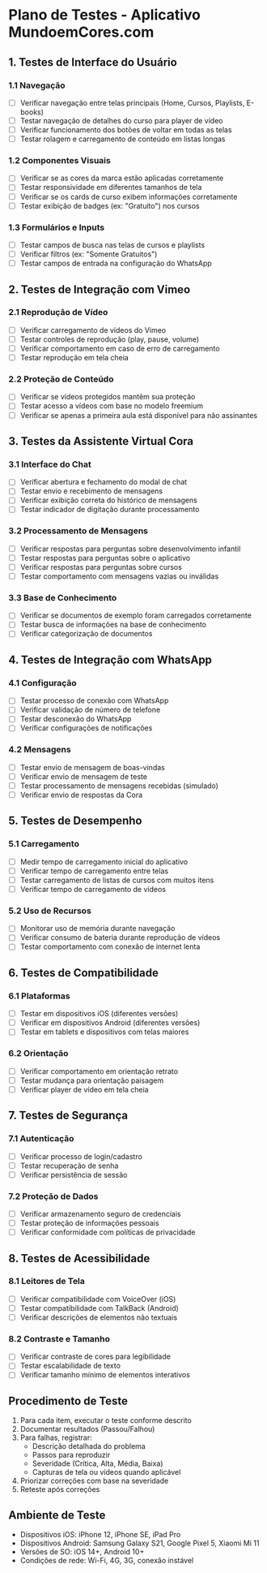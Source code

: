 # Plano de Testes - Aplicativo MundoemCores.com

## 1. Testes de Interface do Usuário

### 1.1 Navegação
- [ ] Verificar navegação entre telas principais (Home, Cursos, Playlists, E-books)
- [ ] Testar navegação de detalhes do curso para player de vídeo
- [ ] Verificar funcionamento dos botões de voltar em todas as telas
- [ ] Testar rolagem e carregamento de conteúdo em listas longas

### 1.2 Componentes Visuais
- [ ] Verificar se as cores da marca estão aplicadas corretamente
- [ ] Testar responsividade em diferentes tamanhos de tela
- [ ] Verificar se os cards de curso exibem informações corretamente
- [ ] Testar exibição de badges (ex: "Gratuito") nos cursos

### 1.3 Formulários e Inputs
- [ ] Testar campos de busca nas telas de cursos e playlists
- [ ] Verificar filtros (ex: "Somente Gratuitos")
- [ ] Testar campos de entrada na configuração do WhatsApp

## 2. Testes de Integração com Vimeo

### 2.1 Reprodução de Vídeo
- [ ] Verificar carregamento de vídeos do Vimeo
- [ ] Testar controles de reprodução (play, pause, volume)
- [ ] Verificar comportamento em caso de erro de carregamento
- [ ] Testar reprodução em tela cheia

### 2.2 Proteção de Conteúdo
- [ ] Verificar se vídeos protegidos mantêm sua proteção
- [ ] Testar acesso a vídeos com base no modelo freemium
- [ ] Verificar se apenas a primeira aula está disponível para não assinantes

## 3. Testes da Assistente Virtual Cora

### 3.1 Interface do Chat
- [ ] Verificar abertura e fechamento do modal de chat
- [ ] Testar envio e recebimento de mensagens
- [ ] Verificar exibição correta do histórico de mensagens
- [ ] Testar indicador de digitação durante processamento

### 3.2 Processamento de Mensagens
- [ ] Verificar respostas para perguntas sobre desenvolvimento infantil
- [ ] Testar respostas para perguntas sobre o aplicativo
- [ ] Verificar respostas para perguntas sobre cursos
- [ ] Testar comportamento com mensagens vazias ou inválidas

### 3.3 Base de Conhecimento
- [ ] Verificar se documentos de exemplo foram carregados corretamente
- [ ] Testar busca de informações na base de conhecimento
- [ ] Verificar categorização de documentos

## 4. Testes de Integração com WhatsApp

### 4.1 Configuração
- [ ] Testar processo de conexão com WhatsApp
- [ ] Verificar validação de número de telefone
- [ ] Testar desconexão do WhatsApp
- [ ] Verificar configurações de notificações

### 4.2 Mensagens
- [ ] Testar envio de mensagem de boas-vindas
- [ ] Verificar envio de mensagem de teste
- [ ] Testar processamento de mensagens recebidas (simulado)
- [ ] Verificar envio de respostas da Cora

## 5. Testes de Desempenho

### 5.1 Carregamento
- [ ] Medir tempo de carregamento inicial do aplicativo
- [ ] Verificar tempo de carregamento entre telas
- [ ] Testar carregamento de listas de cursos com muitos itens
- [ ] Verificar tempo de carregamento de vídeos

### 5.2 Uso de Recursos
- [ ] Monitorar uso de memória durante navegação
- [ ] Verificar consumo de bateria durante reprodução de vídeos
- [ ] Testar comportamento com conexão de internet lenta

## 6. Testes de Compatibilidade

### 6.1 Plataformas
- [ ] Testar em dispositivos iOS (diferentes versões)
- [ ] Verificar em dispositivos Android (diferentes versões)
- [ ] Testar em tablets e dispositivos com telas maiores

### 6.2 Orientação
- [ ] Verificar comportamento em orientação retrato
- [ ] Testar mudança para orientação paisagem
- [ ] Verificar player de vídeo em tela cheia

## 7. Testes de Segurança

### 7.1 Autenticação
- [ ] Verificar processo de login/cadastro
- [ ] Testar recuperação de senha
- [ ] Verificar persistência de sessão

### 7.2 Proteção de Dados
- [ ] Verificar armazenamento seguro de credenciais
- [ ] Testar proteção de informações pessoais
- [ ] Verificar conformidade com políticas de privacidade

## 8. Testes de Acessibilidade

### 8.1 Leitores de Tela
- [ ] Verificar compatibilidade com VoiceOver (iOS)
- [ ] Testar compatibilidade com TalkBack (Android)
- [ ] Verificar descrições de elementos não textuais

### 8.2 Contraste e Tamanho
- [ ] Verificar contraste de cores para legibilidade
- [ ] Testar escalabilidade de texto
- [ ] Verificar tamanho mínimo de elementos interativos

## Procedimento de Teste

1. Para cada item, executar o teste conforme descrito
2. Documentar resultados (Passou/Falhou)
3. Para falhas, registrar:
   - Descrição detalhada do problema
   - Passos para reproduzir
   - Severidade (Crítica, Alta, Média, Baixa)
   - Capturas de tela ou vídeos quando aplicável
4. Priorizar correções com base na severidade
5. Reteste após correções

## Ambiente de Teste

- Dispositivos iOS: iPhone 12, iPhone SE, iPad Pro
- Dispositivos Android: Samsung Galaxy S21, Google Pixel 5, Xiaomi Mi 11
- Versões de SO: iOS 14+, Android 10+
- Condições de rede: Wi-Fi, 4G, 3G, conexão instável
